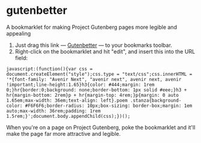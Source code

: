 # gutenbetter
A bookmarklet for making Project Gutenberg pages more legible and appealing

1. Just drag this link — [Gutenbetter]() — to your bookmarks toolbar.
2. Right-click on the bookmarklet and hit "edit", and insert this into the URL field:
```
javascript:(function(){var css = document.createElement("style");css.type = "text/css";css.innerHTML = '*{font-family: "Avenir Next", "avenir next", avenir next, avenir !important;line-height:1.65}h3{color: #444;margin: 1rem 0;}hr{border:0;background: none;border-bottom: 1px solid #eee;}h3 + hr{margin-bottom: 2rem}p + hr{margin-top: 4rem;}p{margin: 0 auto 1.65em;max-width: 36em;text-align: left}.poem .stanza{background-color: #F6F6F6;border-radius: 10px;box-sizing: border-box;margin: 1em auto;max-width: 36rem;padding: 1rem 1.5rem;}';document.body.appendChild(css);})();
```

When you're on a page on Project Gutenberg, poke the bookmarklet and it'll make the page far more attractive and legible.
